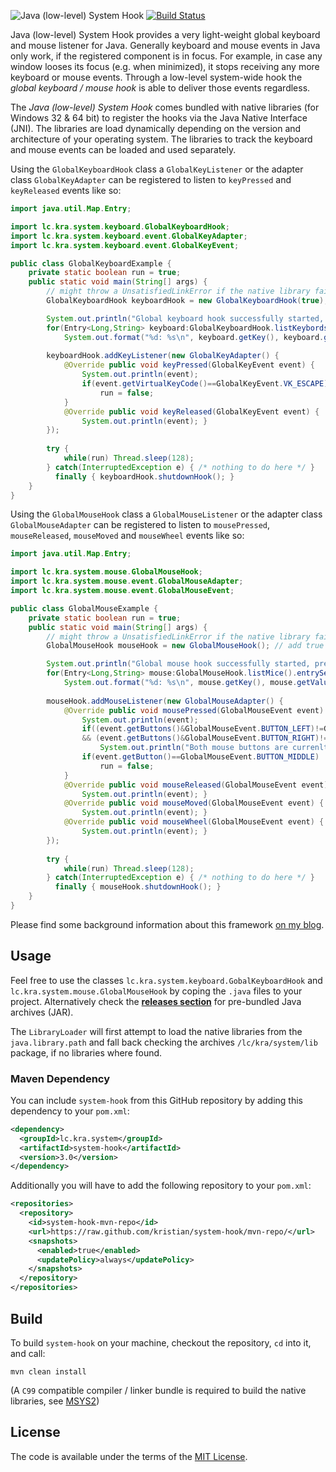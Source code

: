 ![Java (low-level) System Hook](https://raw.github.com/kristian/system-hook/assets/system-hook-logo.png) [![Build Status](https://ci.appveyor.com/api/projects/status/github/kristian/system-hook?branch=master&svg=true)](https://ci.appveyor.com/project/kristian/system-hook)

Java (low-level) System Hook provides a very light-weight global keyboard and mouse listener for Java. Generally keyboard and mouse events in Java only work, if the registered component is in focus. For example, in case any window looses its focus (e.g. when minimized), it stops receiving any more keyboard or mouse events. Through a low-level system-wide hook the *global keyboard / mouse hook* is able to deliver those events regardless.

The *Java (low-level) System Hook* comes bundled with native libraries (for Windows 32 & 64 bit) to register the hooks via the Java Native Interface (JNI). The libraries are load dynamically depending on the version and architecture of your operating system. The libraries to track the keyboard and mouse events can be loaded and used separately.

Using the `GlobalKeyboardHook` class a `GlobalKeyListener` or the adapter class `GlobalKeyAdapter` can be registered to listen to `keyPressed` and `keyReleased` events like so:
```java
import java.util.Map.Entry;

import lc.kra.system.keyboard.GlobalKeyboardHook;
import lc.kra.system.keyboard.event.GlobalKeyAdapter;
import lc.kra.system.keyboard.event.GlobalKeyEvent;

public class GlobalKeyboardExample {
	private static boolean run = true;
	public static void main(String[] args) {
		// might throw a UnsatisfiedLinkError if the native library fails to load or a RuntimeException if hooking fails 
		GlobalKeyboardHook keyboardHook = new GlobalKeyboardHook(true); // use false here to switch to hook instead of raw input

		System.out.println("Global keyboard hook successfully started, press [escape] key to shutdown. Connected keyboards:");
		for(Entry<Long,String> keyboard:GlobalKeyboardHook.listKeybords().entrySet())
			System.out.format("%d: %s\n", keyboard.getKey(), keyboard.getValue());
		
		keyboardHook.addKeyListener(new GlobalKeyAdapter() {
			@Override public void keyPressed(GlobalKeyEvent event) {
				System.out.println(event);
				if(event.getVirtualKeyCode()==GlobalKeyEvent.VK_ESCAPE)
					run = false;
			}
			@Override public void keyReleased(GlobalKeyEvent event) {
				System.out.println(event); }
		});
		
		try {
			while(run) Thread.sleep(128);
		} catch(InterruptedException e) { /* nothing to do here */ }
		  finally { keyboardHook.shutdownHook(); }
	}
}
```

Using the `GlobalMouseHook` class a `GlobalMouseListener` or the adapter class `GlobalMouseAdapter` can be registered to listen to `mousePressed`, `mouseReleased`, `mouseMoved` and `mouseWheel` events like so:
```java
import java.util.Map.Entry;

import lc.kra.system.mouse.GlobalMouseHook;
import lc.kra.system.mouse.event.GlobalMouseAdapter;
import lc.kra.system.mouse.event.GlobalMouseEvent;

public class GlobalMouseExample {
	private static boolean run = true;
	public static void main(String[] args) {
		// might throw a UnsatisfiedLinkError if the native library fails to load or a RuntimeException if hooking fails 
		GlobalMouseHook mouseHook = new GlobalMouseHook(); // add true to the constructor, to switch to raw input mode

		System.out.println("Global mouse hook successfully started, press [middle] mouse button to shutdown. Connected mice:");
		for(Entry<Long,String> mouse:GlobalMouseHook.listMice().entrySet())
			System.out.format("%d: %s\n", mouse.getKey(), mouse.getValue());
		
		mouseHook.addMouseListener(new GlobalMouseAdapter() {
			@Override public void mousePressed(GlobalMouseEvent event)  {
				System.out.println(event);
				if((event.getButtons()&GlobalMouseEvent.BUTTON_LEFT)!=GlobalMouseEvent.BUTTON_NO
				&& (event.getButtons()&GlobalMouseEvent.BUTTON_RIGHT)!=GlobalMouseEvent.BUTTON_NO)
					System.out.println("Both mouse buttons are currenlty pressed!");
				if(event.getButton()==GlobalMouseEvent.BUTTON_MIDDLE)
					run = false;
			}
			@Override public void mouseReleased(GlobalMouseEvent event)  {
				System.out.println(event); }
			@Override public void mouseMoved(GlobalMouseEvent event) {
				System.out.println(event); }
			@Override public void mouseWheel(GlobalMouseEvent event) {
				System.out.println(event); }
		});
		
		try {
			while(run) Thread.sleep(128);
		} catch(InterruptedException e) { /* nothing to do here */ }
		  finally { mouseHook.shutdownHook(); }
	}
}
```

Please find some background information about this framework [on my blog](http://kra.lc/blog/2016/02/java-global-system-hook/).

Usage
-----

Feel free to use the classes `lc.kra.system.keyboard.GobalKeyboardHook` and `lc.kra.system.mouse.GlobalMouseHook` by coping the `.java` files to your project. Alternatively check the [**releases section**](https://github.com/kristian/system-hook/releases) for pre-bundled Java archives (JAR).

The `LibraryLoader` will first attempt to load the native libraries from the `java.library.path` and fall back checking the archives `/lc/kra/system/lib` package, if no libraries where found.

### Maven Dependency
You can include `system-hook` from this GitHub repository by adding this dependency to your `pom.xml`:

```xml
<dependency>
  <groupId>lc.kra.system</groupId>
  <artifactId>system-hook</artifactId>
  <version>3.0</version>
</dependency>
```

Additionally you will have to add the following repository to your `pom.xml`:

```xml
<repositories>
  <repository>
    <id>system-hook-mvn-repo</id>
    <url>https://raw.github.com/kristian/system-hook/mvn-repo/</url>
    <snapshots>
      <enabled>true</enabled>
      <updatePolicy>always</updatePolicy>
    </snapshots>
  </repository>
</repositories>
```

Build
-----

To build `system-hook` on your machine, checkout the repository, `cd` into it, and call:
```
mvn clean install
```
(A `C99` compatible compiler / linker bundle is required to build the native libraries, see [MSYS2](http://sourceforge.net/projects/msys2/)) 

License
-------

The code is available under the terms of the [MIT License](http://opensource.org/licenses/MIT).